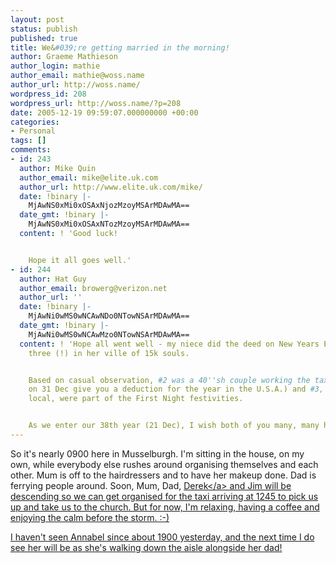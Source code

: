 ```yaml
---
layout: post
status: publish
published: true
title: We&#039;re getting married in the morning!
author: Graeme Mathieson
author_login: mathie
author_email: mathie@woss.name
author_url: http://woss.name/
wordpress_id: 208
wordpress_url: http://woss.name/?p=208
date: 2005-12-19 09:59:07.000000000 +00:00
categories:
- Personal
tags: []
comments:
- id: 243
  author: Mike Quin
  author_email: mike@elite.uk.com
  author_url: http://www.elite.uk.com/mike/
  date: !binary |-
    MjAwNS0xMi0xOSAxNjozMzoyMSArMDAwMA==
  date_gmt: !binary |-
    MjAwNS0xMi0xOSAxNTozMzoyMSArMDAwMA==
  content: ! 'Good luck!


    Hope it all goes well.'
- id: 244
  author: Hat Guy
  author_email: browerg@verizon.net
  author_url: ''
  date: !binary |-
    MjAwNi0wMS0wNCAwNDo0NTowNSArMDAwMA==
  date_gmt: !binary |-
    MjAwNi0wMS0wNCAwMzo0NTowNSArMDAwMA==
  content: ! 'Hope all went well - my niece did the deed on New Years Eve, one of
    three (!) in her ville of 15k souls.


    Based on casual observation, #2 was a 40''sh couple working the tax deadline (marrying
    on 31 Dec give you a deduction for the year in the U.S.A.) and #3, at 11:30 p.m.
    local, were part of the First Night festivities.


    As we enter our 38th year (21 Dec), I wish both of you many, many happy anniversaries.'
---
```

So it's nearly 0900 here in Musselburgh.  I'm sitting in the house, on my own, while everybody else rushes around organising themselves and each other.  Mum is off to the hairdressers and to have her makeup done.  Dad is ferrying people around.  Soon,  Mum, Dad, <a href="http:&#47;&#47;drossy.net&#47;blog&#47;">Derek<&#47;a> and Jim will be descending so we can get organised for the taxi arriving at 1245 to pick us up and take us to the church.  But for now, I'm relaxing, having a coffee and enjoying the calm before the storm. :-)

I haven't seen Annabel since about 1900 yesterday, and the next time I do see her will be as she's walking down the aisle alongside her dad!
